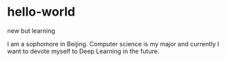 # hello-world
new but learning

I am a sophomore in Beijing. Computer science is my major and currently I want to devote myself to Deep Learning in the future.
